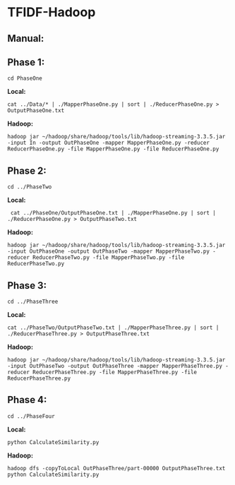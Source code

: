 # TFIDF-Hadoop

## Manual:

Phase 1:
-------

    cd PhaseOne
  
  **Local:**
  
    cat ../Data/* | ./MapperPhaseOne.py | sort | ./ReducerPhaseOne.py > OutputPhaseOne.txt

  **Hadoop:**
  
    hadoop jar ~/hadoop/share/hadoop/tools/lib/hadoop-streaming-3.3.5.jar -input In -output OutPhaseOne -mapper MapperPhaseOne.py -reducer ReducerPhaseOne.py -file MapperPhaseOne.py -file ReducerPhaseOne.py

Phase 2:
-------
    cd ../PhaseTwo
  
  **Local:**
  
     cat ../PhaseOne/OutputPhaseOne.txt | ./MapperPhaseOne.py | sort | ./ReducerPhaseOne.py > OutputPhaseTwo.txt

  **Hadoop:**
  
    hadoop jar ~/hadoop/share/hadoop/tools/lib/hadoop-streaming-3.3.5.jar -input OutPhaseOne -output OutPhaseTwo -mapper MapperPhaseTwo.py -reducer ReducerPhaseTwo.py -file MapperPhaseTwo.py -file ReducerPhaseTwo.py

Phase 3:
-------

    cd ../PhaseThree
  
  **Local:**
  
    cat ../PhaseTwo/OutputPhaseTwo.txt | ./MapperPhaseThree.py | sort | ./ReducerPhaseThree.py > OutputPhaseThree.txt

  **Hadoop:**
  
    hadoop jar ~/hadoop/share/hadoop/tools/lib/hadoop-streaming-3.3.5.jar -input OutPhaseTwo -output OutPhaseThree -mapper MapperPhaseThree.py -reducer ReducerPhaseThree.py -file MapperPhaseThree.py -file ReducerPhaseThree.py

Phase 4:
-------

    cd ../PhaseFour
    
  **Local:**
  
    python CalculateSimilarity.py 

  **Hadoop:**
  
    hadoop dfs -copyToLocal OutPhaseThree/part-00000 OutputPhaseThree.txt
    python CalculateSimilarity.py 
